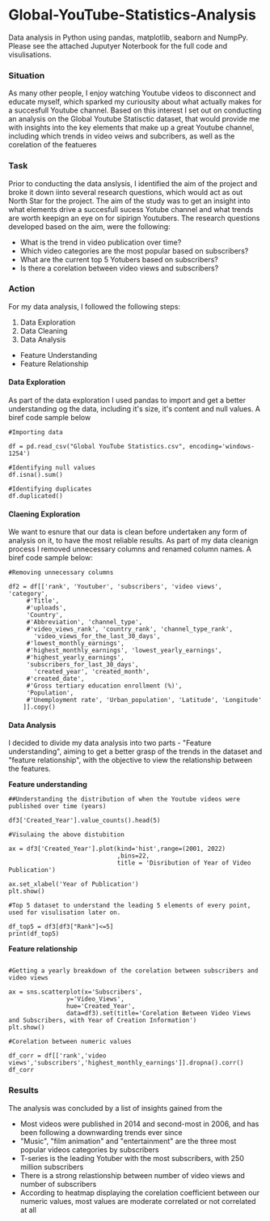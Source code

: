 # Global-YouTube-Statistics-Analysis

Data analysis in Python using pandas, matplotlib, seaborn and NumpPy. Please see the attached Juputyer Noterbook for the full code and visulisations. 

### **Situation**
As many other people, I enjoy watching Youtube videos to disconnect and educate myself, which sparked my curiousity about what actually makes for a succesfull Youtube channel. Based on this interest I set out on conducting an analysis on the Global Youtube Statisctic dataset, that would provide me with insights into the key elements that make up a great Youtube channel, including which trends in video veiws and subcribers, as well as the corelation of the featueres 


### **Task**

Prior to conducting the data anslysis, I identified the aim of the project and broke it down iinto several research questions, which would act as out North Star for the project.
The aim of the study was to get an insight into what elements drive a succesfull sucess Yotube channel and what trends are worth keepign an eye on for sipirign Youtubers. 
The research questions developed based on the aim, were the following: 

- What is the trend in video publication over time?
- Which video categories are the most popular based on subscribers?
- What are the current top 5 Yotubers based on subscribers?
- Is there a corelation between video views and subscribers?

### **Action**

For my data analysis, I followed the following steps:

1. Data Exploration
2. Data Cleaning
3. Data Analysis 
- Feature Understanding 
- Feature Relationship

#### Data Exploration 

As part of the data exploration I used pandas to import and get a better understanding og the data, including it's size, it's content and null values. A biref code sample below 


```
#Importing data 

df = pd.read_csv("Global YouTube Statistics.csv", encoding='windows-1254')
```


```
#Identifying null values 
df.isna().sum()
```


```
#Identifying duplicates 
df.duplicated()
```

#### Claening Exploration 

We want to esnure that our data is clean before undertaken any form of analysis on it, to have the most reliable results. As part of my data cleanign process I removed unnecessary columns and renamed column names. A biref code sample below:

```
#Removing unnecessary columns

df2 = df[['rank', 'Youtuber', 'subscribers', 'video views', 'category', 
     #'Title',
     #'uploads', 
     'Country', 
     #'Abbreviation', 'channel_type',
     #'video_views_rank', 'country_rank', 'channel_type_rank',
       'video_views_for_the_last_30_days', 
     #'lowest_monthly_earnings',
     #'highest_monthly_earnings', 'lowest_yearly_earnings',
     #'highest_yearly_earnings', 
     'subscribers_for_last_30_days',
       'created_year', 'created_month', 
     #'created_date',
     #'Gross tertiary education enrollment (%)', 
     'Population',
     #'Unemployment rate', 'Urban_population', 'Latitude', 'Longitude'
    ]].copy()
```

#### Data Analysis

I decided to divide my data analysis into two parts - "Feature understanding", aiming to get a better grasp of the trends in the dataset and "feature relationship", with the objective to view the relationship between the features. 

**Feature understanding**


```
##Understanding the distribution of when the Youtube videos were published over time (years)

df3['Created_Year'].value_counts().head(5)

#Visulaing the above distubition 

ax = df3['Created_Year'].plot(kind='hist',range=(2001, 2022)
                              ,bins=22,
                              title = 'Disribution of Year of Video Publication')

ax.set_xlabel('Year of Publication')            
plt.show()
```

```
#Top 5 dataset to understand the leading 5 elements of every point, used for visulisation later on.

df_top5 = df3[df3["Rank"]<=5]
print(df_top5)

```

**Feature relationship**

```

#Getting a yearly breakdown of the corelation between subscribers and video views 

ax = sns.scatterplot(x='Subscribers',
                y='Video_Views',
                hue='Created_Year',
                data=df3).set(title='Corelation Between Video Views and Subscribers, with Year of Creation Information')
plt.show()

```


```
#Corelation between numeric values

df_corr = df[['rank','video views','subscribers','highest_monthly_earnings']].dropna().corr()
df_corr  
```


### **Results**

The analysis was concluded by a list of insights gained from the 

- Most videos were published in 2014 and second-most in 2006, and has been following a downwarding trends ever since
- "Music", "film animation" and "entertainment" are the three most popular videos categories by subscribers
- T-series is the leading Yotuber with the most subscribers, with 250 million subscribers
- There is a strong relastionship between number of video views and number of subscribers
- According to heatmap displaying the corelation coefficient between our numeric values, most values are moderate correlated or not correlated at all

  






